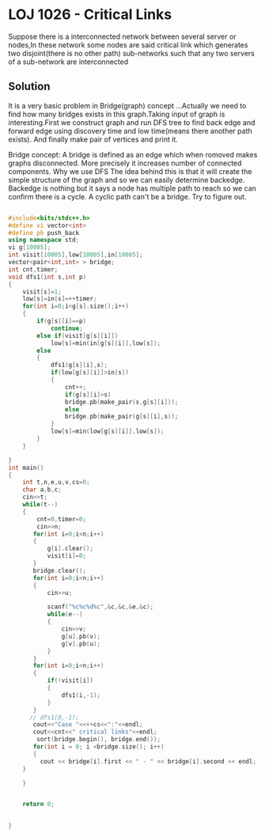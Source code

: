 # LOJ 1026 - Critical Links 

Suppose there is a interconnected network between several server or nodes,In these network some nodes are said critical link which generates two disjoint(there is no other path) sub-networks such that any two servers of a sub-network are interconnected

## Solution

It is a very basic problem in Bridge(graph) concept ...Actually we need to find how many bridges exists in this graph.Taking input of graph is interesting.First we construct graph and run DFS tree to find back edge and forward edge using discovery time and low time(means there another path exists). And finally make pair of vertices and print it.

Bridge concept: A bridge is defined as an edge which when romoved makes graphs disconnected. More precisely it increases number of connected components. Why we use DFS The idea behind this is that it will create the simple structure of the graph and so we can easily determine backedge. Backedge is nothing but it says a node has multiple path to reach so we can confirm there is a cycle. A cyclic path can't be a bridge. Try to figure out. 

```cpp

#include<bits/stdc++.h>
#define vi vector<int>
#define pb push_back
using namespace std;
vi g[10005];
int visit[10005],low[10005],in[10005];
vector<pair<int,int> > bridge;
int cnt,timer;
void dfs1(int s,int p)
{
    visit[s]=1;
    low[s]=in[s]=++timer;
    for(int i=0;i<g[s].size();i++)
    {
        if(g[s][i]==p)
            continue;
        else if(visit[g[s][i]])
            low[s]=min(in[g[s][i]],low[s]);
        else
        {
            dfs1(g[s][i],s);
            if(low[g[s][i]]>in[s])
            {
                cnt++;
                if(g[s][i]>s)
                bridge.pb(make_pair(s,g[s][i]));
                else
                bridge.pb(make_pair(g[s][i],s));
            }
            low[s]=min(low[g[s][i]],low[s]);
        }
    }

}
int main()
{
    int t,n,e,u,v,cs=0;
    char a,b,c;
    cin>>t;
    while(t--)
    {
        cnt=0,timer=0;
        cin>>n;
       for(int i=0;i<n;i++)
       {
           g[i].clear();
           visit[i]=0;
       }
       bridge.clear();
       for(int i=0;i<n;i++)
       {
           cin>>u;

           scanf("%c%c%d%c",&c,&c,&e,&c);
           while(e--)
           {
               cin>>v;
               g[u].pb(v);
               g[v].pb(u);
           }
       }
       for(int i=0;i<n;i++)
       {
           if(!visit[i])
           {
               dfs1(i,-1);
           }
       }
      // dfs1(0,-1);
       cout<<"Case "<<++cs<<":"<<endl;
       cout<<cnt<<" critical links"<<endl;
        sort(bridge.begin(), bridge.end());
       for(int i = 0; i <bridge.size(); i++)
       {
         cout << bridge[i].first << " - " << bridge[i].second << endl;
    }

    }


    return 0; 

    
}

```
